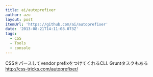 ```yaml
---
title: ai/autoprefixer
author: azu
layout: post
itemUrl: 'https://github.com/ai/autoprefixer'
date: '2013-08-21T14:11:08.073Z'
tags:
  - CSS
  - Tools
  - console
---
```

CSSをパースしてvendor prefixをつけてくれるCLI. Gruntタスクもある
http://css-tricks.com/autoprefixer/
